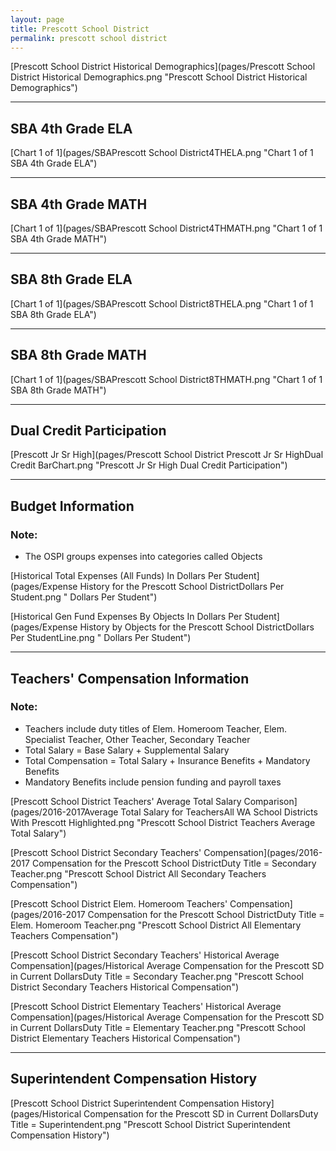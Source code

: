 ```yaml
---
layout: page
title: Prescott School District
permalink: prescott school district
---
```



[Prescott School District Historical Demographics](pages/Prescott School District Historical Demographics.png "Prescott School District Historical Demographics")

___

## SBA 4th Grade ELA

[Chart 1 of 1](pages/SBAPrescott School District4THELA.png "Chart 1 of 1 SBA 4th Grade ELA")


___

## SBA 4th Grade MATH

[Chart 1 of 1](pages/SBAPrescott School District4THMATH.png "Chart 1 of 1 SBA 4th Grade MATH")


___

## SBA 8th Grade ELA

[Chart 1 of 1](pages/SBAPrescott School District8THELA.png "Chart 1 of 1 SBA 8th Grade ELA")


___

## SBA 8th Grade MATH

[Chart 1 of 1](pages/SBAPrescott School District8THMATH.png "Chart 1 of 1 SBA 8th Grade MATH")


___

## Dual Credit Participation

[Prescott Jr Sr High](pages/Prescott School District Prescott Jr Sr HighDual Credit BarChart.png "Prescott Jr Sr High Dual Credit Participation")


___

## Budget Information
### Note:
- The OSPI groups expenses into categories called Objects

[Historical Total Expenses (All Funds) In Dollars Per Student](pages/Expense History for the Prescott School DistrictDollars Per Student.png " Dollars Per Student")

[Historical Gen Fund Expenses By Objects In Dollars Per Student](pages/Expense History by Objects for the Prescott School DistrictDollars Per StudentLine.png " Dollars Per Student")


___

## Teachers' Compensation Information
### Note:
- Teachers include duty titles of Elem. Homeroom Teacher, Elem. Specialist Teacher, Other Teacher, Secondary Teacher
- Total Salary = Base Salary + Supplemental Salary
- Total Compensation = Total Salary + Insurance Benefits + Mandatory Benefits
- Mandatory Benefits include pension funding and payroll taxes

[Prescott School District Teachers' Average Total Salary Comparison](pages/2016-2017Average Total Salary for TeachersAll WA School Districts With Prescott Highlighted.png "Prescott School District Teachers Average Total Salary")

[Prescott School District Secondary Teachers' Compensation](pages/2016-2017 Compensation for the Prescott School DistrictDuty Title = Secondary Teacher.png "Prescott School District All Secondary Teachers Compensation")

[Prescott School District Elem. Homeroom Teachers' Compensation](pages/2016-2017 Compensation for the Prescott School DistrictDuty Title = Elem. Homeroom Teacher.png "Prescott School District All Elementary Teachers Compensation")

[Prescott School District Secondary Teachers' Historical Average Compensation](pages/Historical Average Compensation for the Prescott SD in Current DollarsDuty Title = Secondary Teacher.png "Prescott School District Secondary Teachers Historical Compensation")

[Prescott School District Elementary Teachers' Historical Average Compensation](pages/Historical Average Compensation for the Prescott SD in Current DollarsDuty Title = Elementary Teacher.png "Prescott School District Elementary Teachers Historical Compensation")


___

## Superintendent Compensation History

[Prescott School District Superintendent Compensation History](pages/Historical Compensation for the Prescott SD in Current DollarsDuty Title = Superintendent.png "Prescott School District Superintendent Compensation History")

